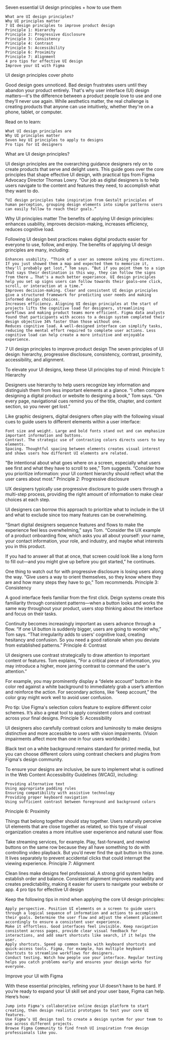 Seven essential UI design principles + how to use them

    What are UI design principles?
    Why UI principles matter
    7 UI design principles to improve product design
    Principle 1: Hierarchy
    Principle 2: Progressive disclosure
    Principle 3: Consistency
    Principle 4: Contrast
    Principle 5: Accessibility
    Principle 6: Proximity
    Principle 7: Alignment
    4 pro tips for effective UI design
    Improve your UI with Figma

UI design principles cover photo

Good design goes unnoticed. Bad design frustrates users until they abandon your product entirely. That's why user interface (UI) design matters—it's the difference between a product people love to use and one they’ll never use again. While aesthetics matter, the real challenge is creating products that anyone can use intuitively, whether they're on a phone, tablet, or computer.

Read on to learn:

    What UI design principles are
    Why UI principles matter
    Seven key UI principles to apply to designs
    Pro tips for UI designers

What are UI design principles?

UI design principles are the overarching guidance designers rely on to create products that serve and delight users. This guide goes over the core principles that shape effective UI design, with practical tips from Figma Advocacy Director Thomas Lowry. “Our job as digital designers is to help users navigate to the content and features they need, to accomplish what they want to do.

    “UI design principles take inspiration from Gestalt principles of human perception, grouping design elements into simple patterns users can easily follow to reach their goals.”

Why UI principles matter
The benefits of applying UI design principles: enhances usability, improves decision-making, increases efficiency, reduces cognitive load.

Following UI design best practices makes digital products easier for everyone to use, follow, and enjoy. The benefits of applying UI design principles are many, including:

    Enhances usability. “Think of a user as someone asking you directions. If you just showed them a map and expected them to memorize it, they'll probably get lost,” Tom says. “But if you point them to a sign that says their destination is this way, they can follow the signs from there … That's a much better experience. UI design principles help you set up signs users can follow towards their goals—one click, scroll, or interaction at a time.”
    Improves decision-making. Clear and consistent UI design principles give a structured framework for predicting user needs and making informed design choices.
    Increases efficiency. Aligning UI design principles at the start of projects lifts the cognitive load for designers, streamlining workflows and making product teams more efficient. Figma data analysts found that participants with access to a design system completed their design objective 34% faster than those without one.
    Reduces cognitive load. A well-designed interface can simplify tasks, reducing the mental effort required to complete user actions. Less cognitive load can help create a more intuitive and enjoyable experience.

7 UI design principles to improve product design
The seven principles of UI design: hierarchy, progressive disclosure, consistency, contrast, proximity, accessibility, and alignment.

To elevate your UI designs, keep these UI principles top of mind:
Principle 1: Hierarchy

Designers use hierarchy to help users recognize key information and distinguish them from less important elements at a glance. “I often compare designing a digital product or website to designing a book,” Tom says. "On every page, navigational cues remind you of the title, chapter, and content section, so you never get lost.”

Like graphic designers, digital designers often play with the following visual cues to guide users to different elements within a user interface:

    Font size and weight. Large and bold fonts stand out and can emphasize important information and buttons.
    Contrast. The strategic use of contrasting colors directs users to key elements.
    Spacing. Thoughtful spacing between elements creates visual interest and shows users how different UI elements are related.

"Be intentional about what goes where on a screen, especially what users see first and what they have to scroll to see,” Tom suggests. “Consider how you prioritize information: your UI content hierarchy should reflect what the user cares about most.”
Principle 2: Progressive disclosure

UX designers typically use progressive disclosure to guide users through a multi-step process, providing the right amount of information to make clear choices at each step.

UI designers can borrow this approach to prioritize what to include in the UI and what to exclude since too many features can be overwhelming.

“Smart digital designers sequence features and flows to make the experience feel less overwhelming,” says Tom. “Consider the UX example of a product onboarding flow, which asks you all about yourself: your name, your contact information, your role, and industry, and maybe what interests you in this product.

If you had to answer all that at once, that screen could look like a long form to fill out—and you might give up before you got started,” he continues.

One thing to watch out for with progressive disclosure is losing users along the way. “Give users a way to orient themselves, so they know where they are and how many steps they have to go,” Tom recommends.
Principle 3: Consistency

A good interface feels familiar from the first click. Deign systems create this familiarity through consistent patterns—when a button looks and works the same way throughout your product, users stop thinking about the interface and focus on their tasks.

Continuity becomes increasingly important as users advance through a flow. “If one UI button is suddenly bigger, users are going to wonder why,” Tom says. “That irregularity adds to users' cognitive load, creating hesitancy and confusion. So you need a good rationale when you deviate from established patterns.”
Principle 4: Contrast

UI designers use contrast strategically to draw attention to important content or features. Tom explains, "For a critical piece of information, you may introduce a higher, more jarring contrast to command the user's attention.”

For example, you may prominently display a “delete account” button in the color red against a white background to immediately grab a user’s attention and reinforce the action. For secondary actions, like “keep account,” the color gray might work well to avoid user confusion.

Pro tip: Use Figma's selection colors feature to explore different color schemes. It’s also a great tool to apply consistent colors and contrast across your final designs.
Principle 5: Accessibility

UI designers also carefully contrast colors and luminosity to make designs distinctive and more accessible to users with vision impairments. (Vision impairments affect more than one in four users worldwide.)

Black text on a white background remains standard for printed media, but you can choose different colors using contrast checkers and plugins from Figma's design community.

To ensure your designs are inclusive, be sure to implement what is outlined in  the Web Content Accessibility Guidelines (WCAG), including:

    Providing alternative text
    Using appropriate padding rules
    Ensuring compatibility with assistive technology
    Providing proper keyboard navigation
    Using sufficient contrast between foreground and background colors

Principle 6: Proximity

Things that belong together should stay together. Users naturally perceive UI elements that are close together as related, so this type of visual organization creates a more intuitive user experience and natural user flow.

Take streaming services, for example. Play, fast-forward, and rewind buttons on the same row because they all have something to do with controlling video playback. But you’d never find the quit button in this zone. It lives separately to prevent accidental clicks that could interrupt the viewing experience.
Principle 7: Alignment

Clean lines make designs feel professional. A strong grid system helps establish order and balance. Consistent alignment improves readability and creates predictability, making it easier for users to navigate your website or app.
4 pro tips for effective UI design

Keep the following tips in mind when applying the core UI design principles:

    Apply perspective. Position UI elements on a screen to guide users through a logical sequence of information and actions to accomplish their goals. Determine the user flow and adjust the element placement accordingly to ensure a consistent user experience.
    Make it effortless. Good interfaces feel invisible. Keep navigation consistent across pages, provide clear visual feedback for interactions, and add smart shortcuts like search, if it helps the user.
    Apply shortcuts. Speed up common tasks with keyboard shortcuts and quick-access tools. Figma, for example, has multiple keyboard shortcuts to streamline workflows for designers.
    Conduct testing. Watch how people use your interface. Regular testing helps you catch problems early and ensures your design works for everyone.

Improve your UI with Figma

With these essential principles, refining your UI doesn't have to be hard. If you’re ready to expand your UI skill set and your user base, Figma can help. Here’s how:

    Jump into Figma's collaborative online design platform to start creating, then design realistic prototypes to test your core UI features.
    Use Figma’s UI design tool to create a design system for your team to use across different projects.
    Browse Figma Community to find fresh UI inspiration from design professionals like you.